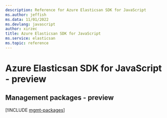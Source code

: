 ```yaml
---
description: Reference for Azure Elasticsan SDK for JavaScript
ms.author: jeffish
ms.data: 11/01/2022
ms.devlang: javascript
author: xirzec
title: Azure Elasticsan SDK for JavaScript
ms.service: elasticsan
ms.topic: reference
---
```

# Azure Elasticsan SDK for JavaScript - preview

## Management packages - preview
[!INCLUDE [mgmt-packages](elasticsan-mgmt-index.md)]